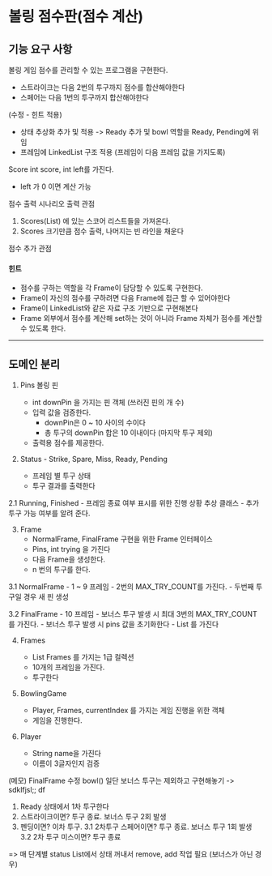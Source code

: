 # 볼링 점수판(점수 계산)

## 기능 요구 사항 
볼링 게임 점수를 관리할 수 있는 프로그램을 구현한다.
- 스트라이크는 다음 2번의 투구까지 점수를 합산해야한다
- 스페어는 다음 1번의 투구까지 합산해야한다

(수정 - 힌트 적용)
- 상태 추상화 추가 및 적용 -> Ready 추가 및 bowl 역할을 Ready, Pending에 위임
- 프레임에 LinkedList 구조 적용 (프레임이 다음 프레임 값을 가지도록)

Score
int score, int left를 가진다.
- left 가 0 이면 계산 가능 

점수 출력 시나리오
출력 관점
1. Scores(List<Score>) 에 있는 스코어 리스트들을 가져온다.
2. Scores 크기만큼 점수 출력, 나머지는 빈 라인을 채운다

점수 추가 관점 



#### 힌트
- 점수를 구하는 역할을 각 Frame이 담당할 수 있도록 구현한다.
- Frame이 자신의 점수를 구하려면 다음 Frame에 접근 할 수 있어야한다
- Frame이 LinkedList와 같은 자료 구조 기반으로 구현해본다
- Frame 외부에서 점수를 계산해 set하는 것이 아니라 Frame 자체가 점수를 계산할 수 있도록 한다.

---
## 도메인 분리
1. Pins 볼링 핀
    - int downPin 을 가지는 핀 객체 (쓰러진 핀의 개 수)
    - 입력 값을 검증한다.
        + downPin은 0 ~ 10 사이의 수이다
        + 총 투구의 downPin 합은 10 이내이다 (마지막 투구 제외) 
    - 출력용 점수를 제공한다.

2. Status - Strike, Spare, Miss, Ready, Pending 
    - 프레임 별 투구 상태 
    - 투구 결과를 출력한다
    
2.1 Running, Finished
    - 프레임 종료 여부 표시를 위한 진행 상황 추상 클래스
    - 추가 투구 가능 여부를 알려 준다.
    
3. Frame
    - NormalFrame, FinalFrame 구현을 위한 Frame 인터페이스
    - Pins, int trying 을 가진다
    - 다음 Frame을 생성한다. 
    - n 번의 투구를 한다.
    
3.1 NormalFrame
    - 1 ~ 9 프레임
    - 2번의 MAX_TRY_COUNT를 가진다.
    - 두번째 투구일 경우 새 핀 생성
    
3.2 FinalFrame
    - 10 프레임
    - 보너스 투구 발생 시 최대 3번의 MAX_TRY_COUNT를 가진다.
    - 보너스 투구 발생 시 pins 값을 초기화한다
    - List<Status> 를 가진다 
    
4. Frames
    - List<Frame> Frames 를 가지는 1급 컬렉션
    - 10개의 프레임을 가진다.
    - 투구한다

5. BowlingGame
    - Player, Frames, currentIndex 를 가지는 게임 진행을 위한 객체 
    - 게임을 진행한다.
        
6. Player
    - String name을 가진다
    - 이름이 3글자인지 검증
    
    
    
(메모)
FinalFrame 수정
bowl()
일단 보너스 투구는 제외하고 구현해놓기 -> sdklfjsl;; df
1. Ready 상태에서 1차 투구한다
2. 스트라이크이면? 투구 종료. 보너스 투구 2회 발생 
3. 펜딩이면? 이차 투구.
3.1 2차투구 스페어이면? 투구 종료. 보너스 투구 1회 발생
3.2 2차 투구 미스이면? 투구 종료

=> 매 단계별 status List에서 상태 꺼내서 remove, add 작업 필요 (보너스가 아닌 경우)


